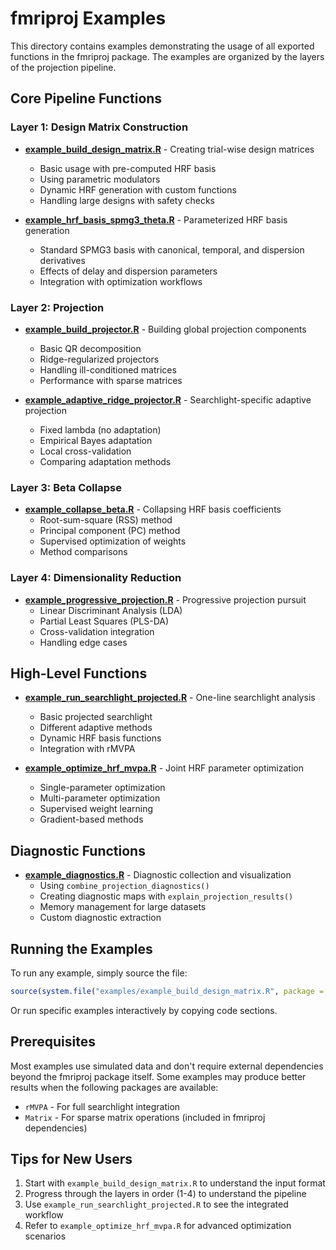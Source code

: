 # fmriproj Examples

This directory contains examples demonstrating the usage of all exported functions in the fmriproj package. The examples are organized by the layers of the projection pipeline.

## Core Pipeline Functions

### Layer 1: Design Matrix Construction
- **[example_build_design_matrix.R](example_build_design_matrix.R)** - Creating trial-wise design matrices
  - Basic usage with pre-computed HRF basis
  - Using parametric modulators
  - Dynamic HRF generation with custom functions
  - Handling large designs with safety checks

- **[example_hrf_basis_spmg3_theta.R](example_hrf_basis_spmg3_theta.R)** - Parameterized HRF basis generation
  - Standard SPMG3 basis with canonical, temporal, and dispersion derivatives
  - Effects of delay and dispersion parameters
  - Integration with optimization workflows

### Layer 2: Projection
- **[example_build_projector.R](example_build_projector.R)** - Building global projection components
  - Basic QR decomposition
  - Ridge-regularized projectors
  - Handling ill-conditioned matrices
  - Performance with sparse matrices

- **[example_adaptive_ridge_projector.R](example_adaptive_ridge_projector.R)** - Searchlight-specific adaptive projection
  - Fixed lambda (no adaptation)
  - Empirical Bayes adaptation
  - Local cross-validation
  - Comparing adaptation methods

### Layer 3: Beta Collapse
- **[example_collapse_beta.R](example_collapse_beta.R)** - Collapsing HRF basis coefficients
  - Root-sum-square (RSS) method
  - Principal component (PC) method
  - Supervised optimization of weights
  - Method comparisons

### Layer 4: Dimensionality Reduction
- **[example_progressive_projection.R](example_progressive_projection.R)** - Progressive projection pursuit
  - Linear Discriminant Analysis (LDA)
  - Partial Least Squares (PLS-DA)
  - Cross-validation integration
  - Handling edge cases

## High-Level Functions

- **[example_run_searchlight_projected.R](example_run_searchlight_projected.R)** - One-line searchlight analysis
  - Basic projected searchlight
  - Different adaptive methods
  - Dynamic HRF basis functions
  - Integration with rMVPA

- **[example_optimize_hrf_mvpa.R](example_optimize_hrf_mvpa.R)** - Joint HRF parameter optimization
  - Single-parameter optimization
  - Multi-parameter optimization
  - Supervised weight learning
  - Gradient-based methods

## Diagnostic Functions

- **[example_diagnostics.R](example_diagnostics.R)** - Diagnostic collection and visualization
  - Using `combine_projection_diagnostics()`
  - Creating diagnostic maps with `explain_projection_results()`
  - Memory management for large datasets
  - Custom diagnostic extraction

## Running the Examples

To run any example, simply source the file:

```r
source(system.file("examples/example_build_design_matrix.R", package = "fmriproj"))
```

Or run specific examples interactively by copying code sections.

## Prerequisites

Most examples use simulated data and don't require external dependencies beyond the fmriproj package itself. Some examples may produce better results when the following packages are available:
- `rMVPA` - For full searchlight integration
- `Matrix` - For sparse matrix operations (included in fmriproj dependencies)

## Tips for New Users

1. Start with `example_build_design_matrix.R` to understand the input format
2. Progress through the layers in order (1-4) to understand the pipeline
3. Use `example_run_searchlight_projected.R` to see the integrated workflow
4. Refer to `example_optimize_hrf_mvpa.R` for advanced optimization scenarios